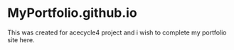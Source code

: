 # MyPortfolio.github.io
This was created for acecycle4 project and i wish to complete my portfolio site here.
